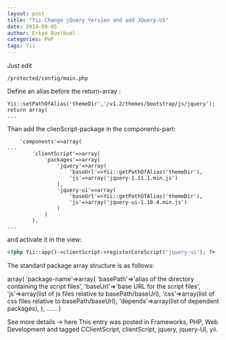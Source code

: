 ```yaml
---
layout: post
title: "Yii Change jQuery Version and add JQuery-UI"
date: 2014-09-05
author: Erkan Buelbuel
categories: PHP
tags: Yii
---
```


Just edit

```
/protected/config/main.php
```

Define an alias before the return-array :

```
Yii::setPathOfAlias('themeDir','/v1.2/themes/bootstrap/js/jquery');
return array(
...
```

Than add the clienScript-package in the components-part:

```
    'components'=>array(
...
        'clientScript'=>array(
            'packages'=>array(
                'jquery'=>array(
                    'baseUrl'=>Yii::getPathOfAlias('themeDir'),
                    'js'=>array('jquery-1.11.1.min.js')
                ),
                'jquery-ui'=>array(
                    'baseUrl'=>Yii::getPathOfAlias('themeDir'),
                    'js'=>array('jquery-ui-1.10.4.min.js')
                )
            )
        ),
...
```

and activate it in the view:

```php
<?php Yii::app()->clientScript->registerCoreScript('jquery-ui'); ?>
```
The standard package array structure is as follows:


array(
  'package-name'=>array(
    'basePath'=>'alias of the directory containing the script files',
    'baseUrl'=>'base URL for the script files',
    'js'=>array(list of js files relative to basePath/baseUrl),
    'css'=>array(list of css files relative to basePath/baseUrl),
    'depends'=>array(list of dependent packages),
  ),
  ......
)

See more details -> here
This entry was posted in Frameworks, PHP, Web Development and tagged CClientScript, clientScript, jquery, jquery-UI, yii.
